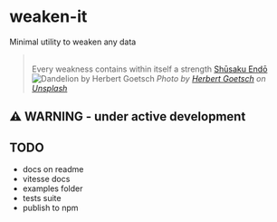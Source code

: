 # weaken-it

Minimal utility to weaken any data

> \
> Every weakness contains within itself a strength
> [Shūsaku Endō](https://it.wikipedia.org/wiki/Shūsaku_Endō)
> \
> ![Dandelion by Herbert Goetsch](https://images.unsplash.com/photo-1544954412-78da2cfa1a0c?&auto=format&fit=crop&h=400&w=800&q=80)
*Photo by [Herbert Goetsch](https://unsplash.com/photos/SGKQh9wNgAk/) on [Unsplash](https://unsplash.com/photos/SGKQh9wNgAk)*

## :warning: WARNING - under active development

## TODO

* docs on readme
* vitesse docs
* examples folder
* tests suite
* publish to npm
